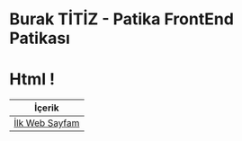 # Burak TİTİZ - Patika FrontEnd Patikası


# Html !
|İçerik 
|:---------------:
| [İlk Web Sayfam](https://github.com/buraktitiz/Patika-FrontEnd/tree/main/html/ilkWebSayfam)